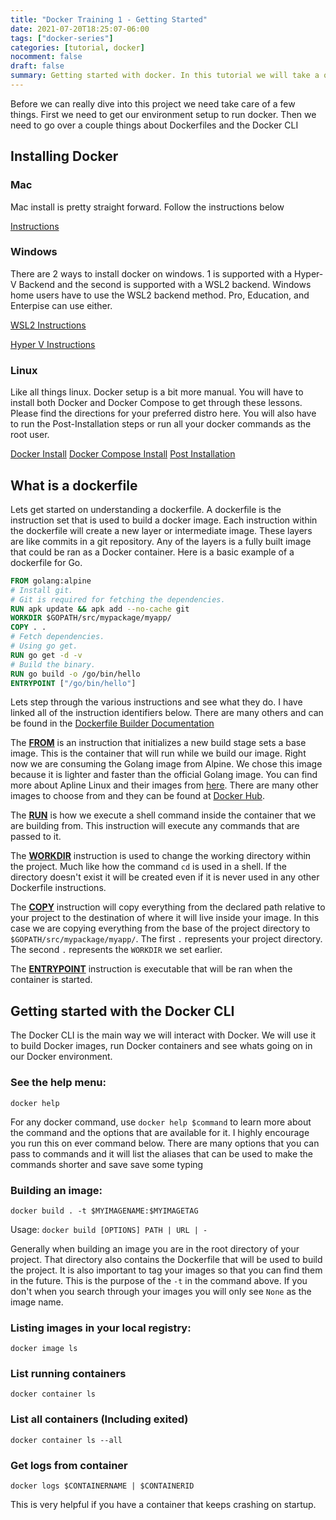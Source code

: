 ```yaml
---
title: "Docker Training 1 - Getting Started"
date: 2021-07-20T18:25:07-06:00
tags: ["docker-series"]
categories: [tutorial, docker]
nocomment: false
draft: false
summary: Getting started with docker. In this tutorial we will take a quick run at getting our environment set up in preperation for the rest of the series.
---
```


Before we can really dive into this project we need take care of a few things. First we need to get our environment setup to run docker. Then we need to go over a couple things about Dockerfiles and the Docker CLI 

## Installing Docker

### Mac

Mac install is pretty straight forward. Follow the instructions below

[Instructions](https://docs.docker.com/docker-for-mac/install/)

### Windows
There are 2 ways to install docker on windows. 1 is supported with a Hyper-V Backend and the second is supported with a WSL2 backend. Windows home users have to use the WSL2 backend method. Pro, Education, and Enterpise can use either.

[WSL2 Instructions](https://docs.docker.com/docker-for-windows/install-windows-home/)

[Hyper V Instructions](https://docs.docker.com/docker-for-windows/install/)


### Linux

Like all things linux. Docker setup is a bit more manual. You will have to install both Docker and Docker Compose to get through these lessons. Please find the directions for your preferred distro here. You will also have to run the Post-Installation steps or run all your docker commands as the root user.

[Docker Install](https://docs.docker.com/engine/install/)
[Docker Compose Install](https://docs.docker.com/compose/install/)
[Post Installation](https://docs.docker.com/engine/install/linux-postinstall/)

## What is a dockerfile

Lets get started on understanding a dockerfile. A dockerfile is the instruction set that is used to build a docker image. Each instruction within the dockerfile will create a new layer or intermediate image. These layers are like commits in a git repository. Any of the layers is a fully built image that could be ran as a Docker container. Here is a basic example of a dockerfile for Go.
```dockerfile
FROM golang:alpine
# Install git.
# Git is required for fetching the dependencies.
RUN apk update && apk add --no-cache git
WORKDIR $GOPATH/src/mypackage/myapp/
COPY . .
# Fetch dependencies.
# Using go get.
RUN go get -d -v
# Build the binary.
RUN go build -o /go/bin/hello
ENTRYPOINT ["/go/bin/hello"]
```
Lets step through the various instructions and see what they do. I have linked all of the instruction identifiers below. There are many others and can be found in the [Dockerfile Builder Documentation](https://docs.docker.com/engine/reference/builder/)

The [__FROM__](https://docs.docker.com/engine/reference/builder/#from) is an instruction that initializes a new build stage sets a base image. This is the container that will run while we build our image. Right now we are consuming the Golang image from Alpine. We chose this image because it is lighter and faster than the official Golang image. You can find more about Apline Linux and their images from [here](https://www.alpinelinux.org/about/). There are many other images to choose from and they can be found at [Docker Hub](https://hub.docker.com). 

The [__RUN__](https://docs.docker.com/engine/reference/builder/#run) is how we execute a shell command inside the container that we are building from. This instruction will execute any commands that are passed to it.

The [__WORKDIR__](https://docs.docker.com/engine/reference/builder/#workdir) instruction is used to change the working directory within the project. Much like how the command `cd` is used in a shell. If the directory doesn't exist it will be created even if it is never used in any other Dockerfile instructions.

The [__COPY__](https://docs.docker.com/engine/reference/builder/#copy) instruction will copy everything from the declared path relative to your project to the destination of where it will live inside your image. In this case we are copying everything from the base of the project directory to `$GOPATH/src/mypackage/myapp/`. The first `.` represents your project directory. The second `.` represents the `WORKDIR` we set earlier.

The [__ENTRYPOINT__](https://docs.docker.com/engine/reference/builder/#entrypoint) instruction is executable that will be ran when the container is started.


## Getting started with the Docker CLI

The Docker CLI is the main way we will interact with Docker. We will use it to build Docker images, run Docker containers and see whats going on in our Docker environment.

### See the help menu: 
```shell 
docker help 
```

For any docker command, use `docker help $command` to learn more about the command and the options that are available for it. I highly encourage you run this on ever command below. There are many options that you can pass to commands and it will list the aliases that can be used to make the commands shorter and save save some typing

### Building an image:
```shell
docker build . -t $MYIMAGENAME:$MYIMAGETAG
```
Usage: `docker build [OPTIONS] PATH | URL | -`

Generally when building an image you are in the root directory of your project. That directory also contains the Dockerfile that will be used to build the project. It is also important to tag your images so that you can find them in the future. This is the purpose of the `-t` in the command above. If you don't when you search through your images you will only see `None` as the image name. 

### Listing images in your local registry:
```shell
docker image ls
```

### List running containers
```shell
docker container ls
```

### List all containers (Including exited)
```shell
docker container ls --all
```

### Get logs from container
```shell
docker logs $CONTAINERNAME | $CONTAINERID
```
This is very helpful if you have a container that keeps crashing on startup.


